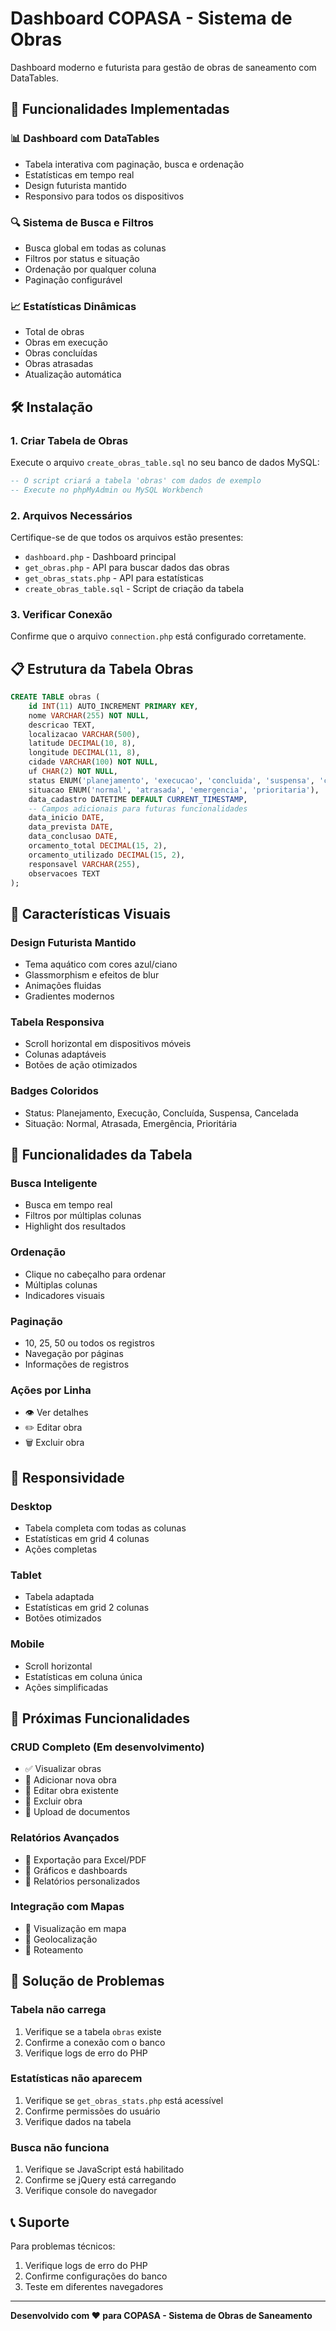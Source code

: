 # Dashboard COPASA - Sistema de Obras

Dashboard moderno e futurista para gestão de obras de saneamento com DataTables.

## 🚀 Funcionalidades Implementadas

### 📊 **Dashboard com DataTables**
- Tabela interativa com paginação, busca e ordenação
- Estatísticas em tempo real
- Design futurista mantido
- Responsivo para todos os dispositivos

### 🔍 **Sistema de Busca e Filtros**
- Busca global em todas as colunas
- Filtros por status e situação
- Ordenação por qualquer coluna
- Paginação configurável

### 📈 **Estatísticas Dinâmicas**
- Total de obras
- Obras em execução
- Obras concluídas
- Obras atrasadas
- Atualização automática

## 🛠️ Instalação

### 1. **Criar Tabela de Obras**
Execute o arquivo `create_obras_table.sql` no seu banco de dados MySQL:

```sql
-- O script criará a tabela 'obras' com dados de exemplo
-- Execute no phpMyAdmin ou MySQL Workbench
```

### 2. **Arquivos Necessários**
Certifique-se de que todos os arquivos estão presentes:
- `dashboard.php` - Dashboard principal
- `get_obras.php` - API para buscar dados das obras
- `get_obras_stats.php` - API para estatísticas
- `create_obras_table.sql` - Script de criação da tabela

### 3. **Verificar Conexão**
Confirme que o arquivo `connection.php` está configurado corretamente.

## 📋 Estrutura da Tabela Obras

```sql
CREATE TABLE obras (
    id INT(11) AUTO_INCREMENT PRIMARY KEY,
    nome VARCHAR(255) NOT NULL,
    descricao TEXT,
    localizacao VARCHAR(500),
    latitude DECIMAL(10, 8),
    longitude DECIMAL(11, 8),
    cidade VARCHAR(100) NOT NULL,
    uf CHAR(2) NOT NULL,
    status ENUM('planejamento', 'execucao', 'concluida', 'suspensa', 'cancelada'),
    situacao ENUM('normal', 'atrasada', 'emergencia', 'prioritaria'),
    data_cadastro DATETIME DEFAULT CURRENT_TIMESTAMP,
    -- Campos adicionais para futuras funcionalidades
    data_inicio DATE,
    data_prevista DATE,
    data_conclusao DATE,
    orcamento_total DECIMAL(15, 2),
    orcamento_utilizado DECIMAL(15, 2),
    responsavel VARCHAR(255),
    observacoes TEXT
);
```

## 🎨 Características Visuais

### **Design Futurista Mantido**
- Tema aquático com cores azul/ciano
- Glassmorphism e efeitos de blur
- Animações fluidas
- Gradientes modernos

### **Tabela Responsiva**
- Scroll horizontal em dispositivos móveis
- Colunas adaptáveis
- Botões de ação otimizados

### **Badges Coloridos**
- Status: Planejamento, Execução, Concluída, Suspensa, Cancelada
- Situação: Normal, Atrasada, Emergência, Prioritária

## 🔧 Funcionalidades da Tabela

### **Busca Inteligente**
- Busca em tempo real
- Filtros por múltiplas colunas
- Highlight dos resultados

### **Ordenação**
- Clique no cabeçalho para ordenar
- Múltiplas colunas
- Indicadores visuais

### **Paginação**
- 10, 25, 50 ou todos os registros
- Navegação por páginas
- Informações de registros

### **Ações por Linha**
- 👁️ Ver detalhes
- ✏️ Editar obra
- 🗑️ Excluir obra

## 📱 Responsividade

### **Desktop**
- Tabela completa com todas as colunas
- Estatísticas em grid 4 colunas
- Ações completas

### **Tablet**
- Tabela adaptada
- Estatísticas em grid 2 colunas
- Botões otimizados

### **Mobile**
- Scroll horizontal
- Estatísticas em coluna única
- Ações simplificadas

## 🚀 Próximas Funcionalidades

### **CRUD Completo** (Em desenvolvimento)
- ✅ Visualizar obras
- 🔄 Adicionar nova obra
- 🔄 Editar obra existente
- 🔄 Excluir obra
- 🔄 Upload de documentos

### **Relatórios Avançados**
- 🔄 Exportação para Excel/PDF
- 🔄 Gráficos e dashboards
- 🔄 Relatórios personalizados

### **Integração com Mapas**
- 🔄 Visualização em mapa
- 🔄 Geolocalização
- 🔄 Roteamento

## 🐛 Solução de Problemas

### **Tabela não carrega**
1. Verifique se a tabela `obras` existe
2. Confirme a conexão com o banco
3. Verifique logs de erro do PHP

### **Estatísticas não aparecem**
1. Verifique se `get_obras_stats.php` está acessível
2. Confirme permissões do usuário
3. Verifique dados na tabela

### **Busca não funciona**
1. Verifique se JavaScript está habilitado
2. Confirme se jQuery está carregando
3. Verifique console do navegador

## 📞 Suporte

Para problemas técnicos:
1. Verifique logs de erro do PHP
2. Confirme configurações do banco
3. Teste em diferentes navegadores

---

**Desenvolvido com ❤️ para COPASA - Sistema de Obras de Saneamento**
